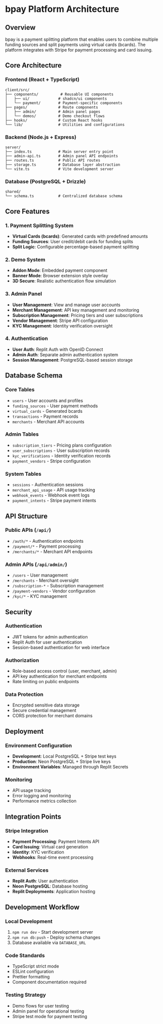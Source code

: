 # bpay Platform Architecture

## Overview
bpay is a payment splitting platform that enables users to combine multiple funding sources and split payments using virtual cards (bcards). The platform integrates with Stripe for payment processing and card issuing.

## Core Architecture

### Frontend (React + TypeScript)
```
client/src/
├── components/          # Reusable UI components
│   ├── ui/             # shadcn/ui components  
│   └── payment/        # Payment-specific components
├── pages/              # Route components
│   ├── admin/          # Admin panel pages
│   └── demos/          # Demo checkout flows
├── hooks/              # Custom React hooks
└── lib/                # Utilities and configurations
```

### Backend (Node.js + Express)
```
server/
├── index.ts            # Main server entry point
├── admin-api.ts        # Admin panel API endpoints
├── routes.ts           # Public API routes
├── storage.ts          # Database layer abstraction
└── vite.ts             # Vite development server
```

### Database (PostgreSQL + Drizzle)
```
shared/
└── schema.ts           # Centralized database schema
```

## Core Features

### 1. Payment Splitting System
- **Virtual Cards (bcards)**: Generated cards with predefined amounts
- **Funding Sources**: User credit/debit cards for funding splits
- **Split Logic**: Configurable percentage-based payment splitting

### 2. Demo System
- **Addon Mode**: Embedded payment component
- **Banner Mode**: Browser extension style overlay
- **3D Secure**: Realistic authentication flow simulation

### 3. Admin Panel
- **User Management**: View and manage user accounts
- **Merchant Management**: API key management and monitoring
- **Subscription Management**: Pricing tiers and user subscriptions
- **Vendor Management**: Stripe API configuration
- **KYC Management**: Identity verification oversight

### 4. Authentication
- **User Auth**: Replit Auth with OpenID Connect
- **Admin Auth**: Separate admin authentication system
- **Session Management**: PostgreSQL-based session storage

## Database Schema

### Core Tables
- `users` - User accounts and profiles
- `funding_sources` - User payment methods
- `virtual_cards` - Generated bcards
- `transactions` - Payment records
- `merchants` - Merchant API accounts

### Admin Tables
- `subscription_tiers` - Pricing plans configuration
- `user_subscriptions` - User subscription records
- `kyc_verifications` - Identity verification records
- `payment_vendors` - Stripe configuration

### System Tables
- `sessions` - Authentication sessions
- `merchant_api_usage` - API usage tracking
- `webhook_events` - Webhook event logs
- `payment_intents` - Stripe payment intents

## API Structure

### Public APIs (`/api/`)
- `/auth/*` - Authentication endpoints
- `/payment/*` - Payment processing
- `/merchants/*` - Merchant API endpoints

### Admin APIs (`/api/admin/`)
- `/users` - User management
- `/merchants` - Merchant oversight
- `/subscription-*` - Subscription management
- `/payment-vendors` - Vendor configuration
- `/kyc/*` - KYC management

## Security

### Authentication
- JWT tokens for admin authentication
- Replit Auth for user authentication
- Session-based authentication for web interface

### Authorization
- Role-based access control (user, merchant, admin)
- API key authentication for merchant endpoints
- Rate limiting on public endpoints

### Data Protection
- Encrypted sensitive data storage
- Secure credential management
- CORS protection for merchant domains

## Deployment

### Environment Configuration
- **Development**: Local PostgreSQL + Stripe test keys
- **Production**: Neon PostgreSQL + Stripe live keys
- **Environment Variables**: Managed through Replit Secrets

### Monitoring
- API usage tracking
- Error logging and monitoring
- Performance metrics collection

## Integration Points

### Stripe Integration
- **Payment Processing**: Payment Intents API
- **Card Issuing**: Virtual card generation
- **Identity**: KYC verification
- **Webhooks**: Real-time event processing

### External Services
- **Replit Auth**: User authentication
- **Neon PostgreSQL**: Database hosting
- **Replit Deployments**: Application hosting

## Development Workflow

### Local Development
1. `npm run dev` - Start development server
2. `npm run db:push` - Deploy schema changes
3. Database available via `DATABASE_URL`

### Code Standards
- TypeScript strict mode
- ESLint configuration
- Prettier formatting
- Component documentation required

### Testing Strategy
- Demo flows for user testing
- Admin panel for operational testing
- Stripe test mode for payment testing